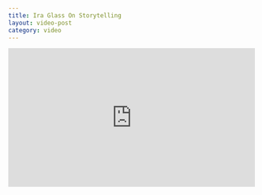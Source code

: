 ```yaml
---
title: Ira Glass On Storytelling
layout: video-post
category: video
--- 
```


<div class="video">
<iframe src="http://player.vimeo.com/video/62656301?title=0&amp;byline=0&amp;portrait=0&amp;color=af3528" width="500" height="281" frameborder="0" webkitAllowFullScreen mozallowfullscreen allowFullScreen></iframe> 
</div>